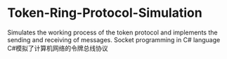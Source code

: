 # Token-Ring-Protocol-Simulation
Simulates the working process of the token protocol and implements the sending and receiving of messages. Socket programming in C# language
C#模拟了计算机网络的令牌总线协议
